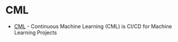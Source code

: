 # CML

* [CML](https://cml.dev/) - Continuous Machine Learning (CML) is CI/CD for Machine Learning Projects